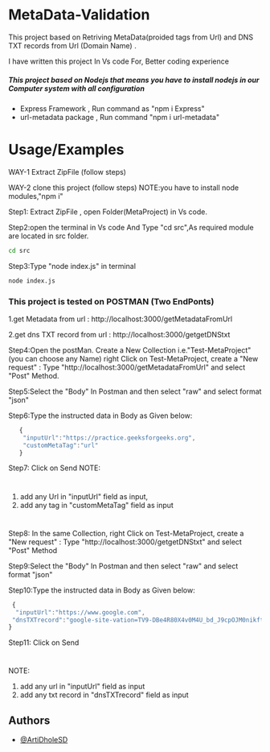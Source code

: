 
#  MetaData-Validation



 This project based on Retriving MetaData(proided tags from Url) and DNS TXT records from Url (Domain Name) .

 I have written this project In Vs code For, Better coding experience

##### This project based on Nodejs that means you have to install nodejs in our Computer system with all configuration
   - Express Framework , Run command as "npm i Express"
   - url-metadata package , Run command "npm i url-metadata"


# Usage/Examples

WAY-1
 Extract ZipFile (follow steps)
 
WAY-2
clone this project (follow steps) NOTE:you have to install node modules,"npm i"

Step1: Extract ZipFile , open Folder(MetaProject) in Vs code.

Step2:open the terminal in Vs code And Type "cd src",As required module are located in src folder.
```bash
cd src
```

Step3:Type "node index.js" in terminal 

```bash
node index.js
```


### This project is tested on POSTMAN (Two EndPonts)
   1.get Metadata from url : http://localhost:3000/getMetadataFromUrl
   
  2.get dns TXT record from url : http://localhost:3000/getgetDNStxt

Step4:Open the postMan.
 Create a New Collection i.e."Test-MetaProject"(you can choose any Name) 
 right Click on Test-MetaProject,
 create a "New request" : Type "http://localhost:3000/getMetadataFromUrl" and select  "Post" Method.


Step5:Select the "Body" In Postman and then select "raw" and select format "json"

Step6:Type the instructed data in Body as Given below:

```javascript 
   {
    "inputUrl":"https://practice.geeksforgeeks.org",
    "customMetaTag":"url"
   }

```


Step7: Click on Send 
NOTE: 
#
1. add any Url in "inputUrl" field as input, 
2. add any tag in "customMetaTag" field as input

#
Step8: In the same Collection, right Click on Test-MetaProject, 
create a "New request" : Type "http://localhost:3000/getgetDNStxt" and select  "Post" Method 

Step9:Select the "Body" In Postman and then select "raw" and select format "json"

Step10:Type the instructed data in Body as Given below:
   
   ```javascript 
    {
     "inputUrl":"https://www.google.com",
    "dnsTXTrecord":"google-site-vation=TV9-DBe4R80X4v0M4U_bd_J9cpOJM0nikft0jAgjmsQ"
  }


```
  
Step11: Click on Send 
#
NOTE: 
1. add any url in "inputUrl" field as input
2. add any txt record in "dnsTXTrecord" field as input



## Authors

- [@ArtiDholeSD](https://www.github.com/octokatherine)


